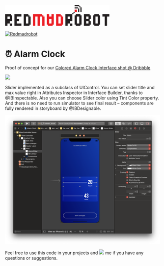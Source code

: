 <img src="./header.png" width="340"/>

[![Redmadrobot](https://img.shields.io/badge/made%20by%20robots-for%20humans-EB5440.svg)](http://redmadrobot.com)


# ⏰ Alarm Clock
Proof of concept for our [Colored Alarm Clock Interface shot @ Dribbble](https://dribbble.com/shots/5054031-Colored-Alarm-Clock-Interface)

<img src="./preview.gif" width="600"/>

Slider implemented as a subclass of UIControl. You can set slider title and max value right in Attributes Inspector in Interface Builder, thanks to @IBInspectable. Also you can choose Slider color using Tint Color property. And there is no need to run simulator to see final result – components are fully rendered in storyboard by @IBDesignable.

<img src="./xcode-interface-builder.png" width="600"/>

Feel free to use this code in your projects and [![](https://img.shields.io/twitter/url/http/shields.io.svg?style=social)](https://twitter.com/Firmach) me if you have any questions or suggestions.
